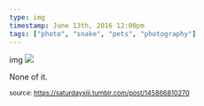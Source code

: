 ```yaml
---
type: img
timestamp: June 13th, 2016 12:00pm
tags: ["photo", "snake", "pets", "photography"]
---
```

img
<img src="https://saturdayxiii.github.io/media/145866810270.jpg"/>

None of it.
 
      
      
      
      
      
  
<small>source: https://saturdayxiii.tumblr.com/post/145866810270</small>